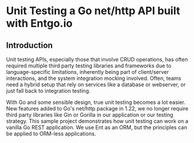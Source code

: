# Unit Testing a Go net/http API built with Entgo.io

## Introduction

Unit testing APIs, especially those that involve CRUD operations, has often required multiple third party testing libraries and frameworks due to language-specific limitations, inherently being part of client/server interactions, and the system integration mocking involved.  Often, teams need a hybrid setup that rely on services like a database or webserver, or just fall back to integration testing.

With Go and some sensible design, true unit testing becomes a lot easier.  New features added to Go's net/http package in 1.22, we no longer require third party libraries like Gin or Gorilla in our application or our testing strategy.  This sample project demonstrates how unit testing can work on a vanilla Go REST application.  We use Ent as an ORM, but the principles can be applied to ORM-less applications.